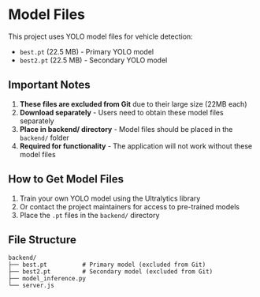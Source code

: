 # Model Files

This project uses YOLO model files for vehicle detection:

- `best.pt` (22.5 MB) - Primary YOLO model
- `best2.pt` (22.5 MB) - Secondary YOLO model

## Important Notes

1. **These files are excluded from Git** due to their large size (22MB each)
2. **Download separately** - Users need to obtain these model files separately
3. **Place in backend/ directory** - Model files should be placed in the `backend/` folder
4. **Required for functionality** - The application will not work without these model files

## How to Get Model Files

1. Train your own YOLO model using the Ultralytics library
2. Or contact the project maintainers for access to pre-trained models
3. Place the `.pt` files in the `backend/` directory

## File Structure

```
backend/
├── best.pt          # Primary model (excluded from Git)
├── best2.pt         # Secondary model (excluded from Git)
├── model_inference.py
└── server.js
```
